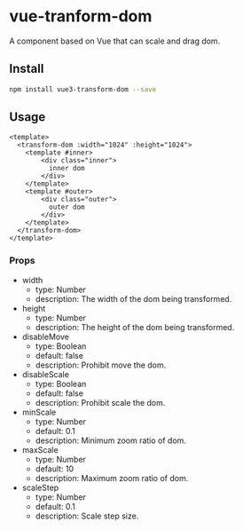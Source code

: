 # vue-tranform-dom

A component based on Vue that can scale and drag dom.

## Install
```sh
npm install vue3-transform-dom --save
```

## Usage

```vue
<template>
  <transform-dom :width="1024" :height="1024">
    <template #inner>
        <div class="inner">
          inner dom
        </div>
    </template>
    <template #outer>
        <div class="outer">
          outer dom
        </div>
    </template>
  </transform-dom>
</template>
```

### Props
 - width 
   - type: Number
   - description: The width of the dom being transformed.
 - height
   - type: Number
   - description: The height of the dom being transformed.
 - disableMove
   - type: Boolean
   - default: false
   - description: Prohibit move the dom.
 - disableScale 
   - type: Boolean
   - default: false
   - description: Prohibit scale the dom.
 - minScale
   - type: Number
   - default: 0.1
   - description: Minimum zoom ratio of dom.
 - maxScale
   - type: Number
   - default: 10
   - description: Maximum zoom ratio of dom.
 - scaleStep
   - type: Number
   - default: 0.1
   - description: Scale step size.
